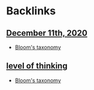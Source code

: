 
# Backlinks
## [December 11th, 2020](<December 11th, 2020.md>)
- [Bloom's taxonomy](<Bloom's taxonomy.md>)

## [level of thinking](<level of thinking.md>)
- [Bloom's taxonomy](<Bloom's taxonomy.md>)

